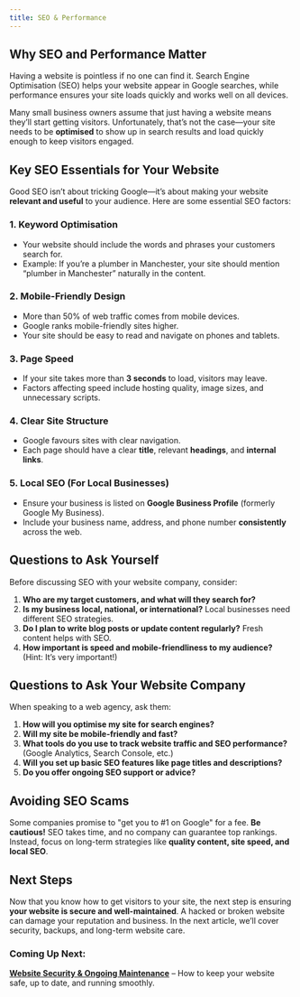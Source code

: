 ```yaml
---
title: SEO & Performance
---
```


## Why SEO and Performance Matter

Having a website is pointless if no one can find it. Search Engine
Optimisation (SEO) helps your website appear in Google searches, while
performance ensures your site loads quickly and works well on all devices.

Many small business owners assume that just having a website means they’ll
start getting visitors. Unfortunately, that’s not the case—your site needs
to be **optimised** to show up in search results and load quickly enough
to keep visitors engaged.

## Key SEO Essentials for Your Website

Good SEO isn’t about tricking Google—it’s about making your website
**relevant and useful** to your audience. Here are some essential SEO factors:

### **1. Keyword Optimisation**
- Your website should include the words and phrases your customers search for.
- Example: If you’re a plumber in Manchester, your site should mention “plumber in Manchester” naturally in the content.

### **2. Mobile-Friendly Design**
- More than 50% of web traffic comes from mobile devices.
- Google ranks mobile-friendly sites higher.
- Your site should be easy to read and navigate on phones and tablets.

### **3. Page Speed**
- If your site takes more than **3 seconds** to load, visitors may leave.
- Factors affecting speed include hosting quality, image sizes, and unnecessary scripts.

### **4. Clear Site Structure**
- Google favours sites with clear navigation.
- Each page should have a clear **title**, relevant **headings**, and **internal links**.

### **5. Local SEO (For Local Businesses)**
- Ensure your business is listed on **Google Business Profile** (formerly Google My Business).
- Include your business name, address, and phone number **consistently** across the web.

## Questions to Ask Yourself

Before discussing SEO with your website company, consider:

1. **Who are my target customers, and what will they search for?**
2. **Is my business local, national, or international?** Local businesses need different SEO strategies.
3. **Do I plan to write blog posts or update content regularly?** Fresh content helps with SEO.
4. **How important is speed and mobile-friendliness to my audience?** (Hint: It’s very important!)

## Questions to Ask Your Website Company

When speaking to a web agency, ask them:

1. **How will you optimise my site for search engines?**
2. **Will my site be mobile-friendly and fast?**
3. **What tools do you use to track website traffic and SEO performance?** (Google Analytics, Search Console, etc.)
4. **Will you set up basic SEO features like page titles and descriptions?**
5. **Do you offer ongoing SEO support or advice?**

## Avoiding SEO Scams

Some companies promise to "get you to #1 on Google" for a fee. **Be
cautious!** SEO takes time, and no company can guarantee top rankings.
Instead, focus on long-term strategies like **quality content, site speed,
and local SEO**.

## Next Steps

Now that you know how to get visitors to your site, the next step is ensuring
**your website is secure and well-maintained**. A hacked or broken website
can damage your reputation and business. In the next article, we’ll cover
security, backups, and long-term website care.

### Coming Up Next:
**[Website Security & Ongoing Maintenance](../maintenance/)** – How to keep
your website safe, up to date, and running smoothly.

